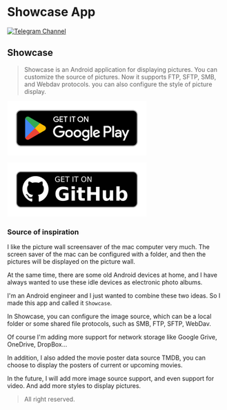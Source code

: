 # Showcase App



[![Telegram Channel](https://img.shields.io/badge/showcase-telegram-blue?style=flat&logo=telegram)](https://t.me/showcase_app_release)



## Showcase

> Showcase is an Android application for displaying pictures. You can customize the source of pictures. Now it supports FTP, SFTP, SMB, and Webdav protocols. you can also configure the style of picture display.

[<img src="/resource/google-play-badge.png" width="323" height="125" />](https://play.google.com/store/apps/details?id=com.alpha.showcase)

[<img src="/resource/github-badge.png" width="323" height="125" />](https://github.com/mrjoechen/ShowcaseApp/releases/latest)

### Source of inspiration


I like the picture wall screensaver of the mac computer very much. The screen saver of the mac can be configured with a folder, and then the pictures will be displayed on the picture wall.

At the same time, there are some old Android devices at home, and I have always wanted to use these idle devices as electronic photo albums. 

I'm an Android engineer and I just wanted to combine these two ideas. So I made this app and called it `Showcase`.

In Showcase, you can configure the image source, which can be a local folder or some shared file protocols, such as SMB, FTP, SFTP, WebDav.

Of course I'm adding more support for network storage like Google Grive, OneDrive, DropBox...

In addition, I also added the movie poster data source TMDB, you can choose to display the posters of current or upcoming movies.

In the future, I will add more image source support, and even support for video. And add more styles to display pictures.


> All right reserved.
